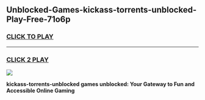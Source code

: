 
## Unblocked-Games-kickass-torrents-unblocked-Play-Free-71o6p
<h3>
<a href="https://premium76.site?title=kickass-torrents-unblocked&ref=23A">CLICK TO PLAY</a></h3>
<hr>

<h3>
<a href="https://premium76.site?title=kickass-torrents-unblocked&ref=23A">CLICK 2 PLAY</a>
  
</h3>

<a href="https://premium76.site?title=kickass-torrents-unblocked&ref=23A"><img src="https://clearcache.store/games.png"></a>


**kickass-torrents-unblocked games unblocked: Your Gateway to Fun and Accessible Online Gaming**
